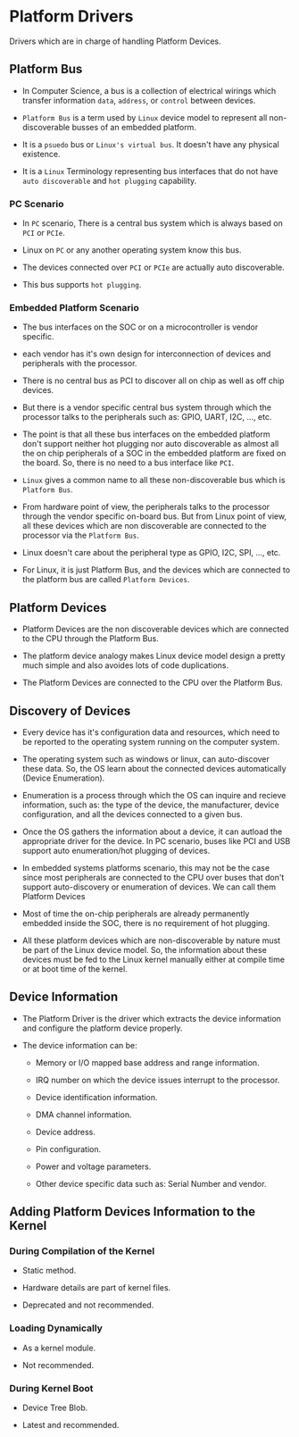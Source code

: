 # Platform Drivers

Drivers which are in charge of handling Platform Devices.

## Platform Bus

- In Computer Science, a bus is a collection of electrical wirings which transfer information `data`, `address`, or `control` between devices.

- `Platform Bus` is a term used by `Linux` device model to represent all non-discoverable busses of an embedded platform.

- It is a `psuedo` bus or `Linux's virtual bus`. It doesn't have any physical existence.

- It is a `Linux` Terminology representing bus interfaces that do not have `auto discoverable` and `hot plugging` capability.

### PC Scenario

- In `PC` scenario, There is a central bus system which is always based on `PCI` or `PCIe`.

- Linux on `PC` or any another operating system know this bus.

- The devices connected over `PCI` or `PCIe` are actually auto discoverable.

- This bus supports `hot plugging`.

### Embedded Platform Scenario

- The bus interfaces on the SOC or on a microcontroller is vendor specific.

- each vendor has it's own design for interconnection of devices and peripherals with the processor.

- There is no central bus as PCI to discover all on chip as well as off chip devices.

- But there is a vendor specific central bus system through which the processor talks to the peripherals such as: GPIO, UART, I2C, ..., etc.

- The point is that all these bus interfaces on the embedded platform don't support neither hot plugging nor auto discoverable as almost all the on chip peripherals of a SOC in the embedded platform are fixed on the board. So, there is no need to a bus interface like `PCI`.

- `Linux` gives a common name to all these non-discoverable bus which is `Platform Bus`.

- From hardware point of view, the peripherals talks to the processor through the vendor specific on-board bus. But from Linux point of view, all these devices which are non discoverable are connected to the processor via the `Platform Bus`.

- Linux doesn't care about the peripheral type as GPIO, I2C, SPI, ..., etc.

- For Linux, it is just Platform Bus, and the devices which are connected to the platform bus are called `Platform Devices`.

## Platform Devices

- Platform Devices are the non discoverable devices which are connected to the CPU through the Platform Bus. 

- The platform device analogy makes Linux device model design a pretty much simple and also avoides lots of code duplications. 

- The Platform Devices are connected to the CPU over the Platform Bus.

## Discovery of Devices

- Every device has it's configuration data and resources, which need to be reported to the operating system running on the computer system.

- The operating system such as windows or linux, can auto-discover these data. So, the OS learn about the connected devices automatically (Device Enumeration).

- Enumeration is a process through which the OS can inquire and recieve information, such as: the type of the device, the manufacturer, device configuration, and all the devices connected to a given bus.

- Once the OS gathers the information about a device, it can autload the appropriate driver for the device. In PC scenario, buses like PCI and USB support auto enumeration/hot plugging of devices.

- In embedded systems platforms scenario, this may not be the case since most peripherals are connected to the CPU over buses that don't support auto-discovery or enumeration of devices. We can call them Platform Devices

- Most of time the on-chip peripherals are already permanently embedded inside the SOC, there is no requirement of hot plugging.

- All these platform devices which are non-discoverable by nature must be part of the Linux device model. So, the information about these devices must be fed to the Linux kernel manually either at compile time or at boot time of the kernel.

## Device Information

- The Platform Driver is the driver which extracts the device information and configure the platform device properly.

- The device information can be: 

    - Memory or I/O mapped base address and range information.

    - IRQ number on which the device issues interrupt to the processor.

    - Device identification information.

    - DMA channel information.

    - Device address.

    - Pin configuration.

    - Power and voltage parameters.

    - Other device specific data such as: Serial Number and vendor.

## Adding Platform Devices Information to the Kernel

### During Compilation of the Kernel

- Static method.

- Hardware details are part of kernel files.

- Deprecated and not recommended.

### Loading Dynamically

- As a kernel module.

- Not recommended.

### During Kernel Boot

- Device Tree Blob.

- Latest and recommended.
